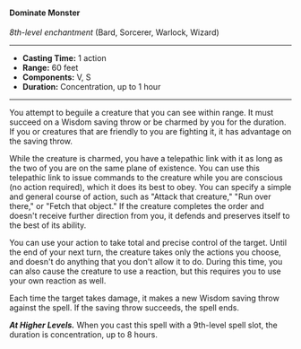 #### Dominate Monster
*8th-level enchantment* (Bard, Sorcerer, Warlock, Wizard)
___
- **Casting Time:** 1 action
- **Range:** 60 feet
- **Components:** V, S
- **Duration:** Concentration, up to 1 hour
---
You attempt to beguile a creature that you can see within range. It must succeed on a Wisdom saving throw or be charmed by you for the duration. If you or creatures that are friendly to you are fighting it, it has advantage on the saving throw.

While the creature is charmed, you have a telepathic link with it as long as the two of you are on the same plane of existence. You can use this telepathic link to issue commands to the creature while you are conscious (no action required), which it does its best to obey. You can specify a simple and general course of action, such as "Attack that creature," "Run over there," or "Fetch that object." If the creature completes the order and doesn't receive further direction from you, it defends and preserves itself to the best of its ability.

You can use your action to take total and precise control of the target. Until the end of your next turn, the creature takes only the actions you choose, and doesn't do anything that you don't allow it to do. During this time, you can also cause the creature to use a reaction, but this requires you to use your own reaction as well.

Each time the target takes damage, it makes a new Wisdom saving throw against the spell. If the saving throw succeeds, the spell ends.

***At Higher Levels.*** When you cast this spell with a 9th-level spell slot, the duration is concentration, up to 8 hours.